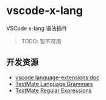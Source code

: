 # vscode-x-lang

VSCode x-lang 语法插件

> TODO: 暂不可用

## 开发资源

- [vscode language-extensions doc](https://code.visualstudio.com/api/language-extensions/overview)
- [TextMate Language Grammars](https://macromates.com/manual/en/language_grammars)
- [TextMate Regular Expressions](https://macromates.com/manual/en/regular_expressions)
